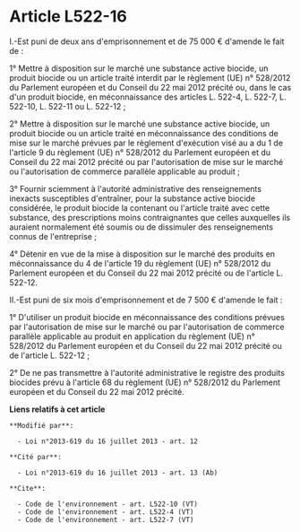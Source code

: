 # Article L522-16

I.-Est puni de deux ans d'emprisonnement et de 75 000 € d'amende le fait de : 

1° Mettre à disposition sur le marché une substance active biocide, un produit biocide ou un article traité interdit par le
règlement (UE) n° 528/2012 du Parlement européen et du Conseil du 22 mai 2012 précité ou, dans le cas d'un produit biocide,
en méconnaissance des articles L. 522-4, 
L. 522-7, L. 522-10, L. 522-11 ou L. 522-12 ; 

2° Mettre à disposition sur le marché une substance active biocide, un produit biocide ou un article traité en méconnaissance
des conditions de mise sur le marché prévues par le règlement d'exécution visé au a du 1 de l'article 9 du règlement (UE) n°
528/2012 du Parlement européen et du Conseil du 22 mai 2012 précité ou par l'autorisation de mise sur le marché ou
l'autorisation de commerce parallèle applicable au produit ; 

3° Fournir sciemment à l'autorité administrative des renseignements inexacts susceptibles d'entraîner, pour la substance
active biocide considérée, le produit biocide la contenant ou l'article traité avec cette substance, des prescriptions moins
contraignantes que celles auxquelles ils auraient normalement été soumis ou de dissimuler des renseignements connus de
l'entreprise ; 

4° Détenir en vue de la mise à disposition sur le marché des produits en méconnaissance du 4 de l'article 19 du règlement
(UE) n° 528/2012 du Parlement européen et du Conseil du 22 mai 2012 précité ou de l'article L. 522-12. 

II.-Est puni de six mois d'emprisonnement et de 7 500 € d'amende le fait : 

1° D'utiliser un produit biocide en méconnaissance des conditions prévues par l'autorisation de mise sur le marché ou par
l'autorisation de commerce parallèle applicable au produit en application du règlement (UE) n° 528/2012 du Parlement européen
et du Conseil du 22 mai 2012 précité ou de l'article L. 522-12 ; 

2° De ne pas transmettre à l'autorité administrative le registre des produits biocides prévu à l'article 68 du règlement (UE)
n° 528/2012 du Parlement européen et du Conseil du 22 mai 2012 précité.

**Liens relatifs à cet article**

	**Modifié par**:

	  - Loi n°2013-619 du 16 juillet 2013 - art. 12

	**Cité par**:

	  - Loi n°2013-619 du 16 juillet 2013 - art. 13 (Ab)

	**Cite**:

	  - Code de l'environnement - art. L522-10 (VT)
	  - Code de l'environnement - art. L522-4 (VT)
	  - Code de l'environnement - art. L522-7 (VT)
